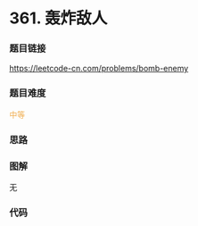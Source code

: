 # 361. 轰炸敌人

### 题目链接

https://leetcode-cn.com/problems/bomb-enemy

### 题目难度

<font color=#F0AD4E>中等</font>

### 思路



### 图解

无

### 代码

```python
```